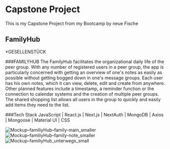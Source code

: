 # Capstone Project

This is my Capstone Project from my Bootcamp by neue Fische

## FamilyHub
*GESELLENSTÜCK

###FAMILYHUB
The FamilyHub facilitates the organizational daily life of the peer group. With any number of registered users in a peer group, the app is particularly concerned with getting an overview of one's notes as easily as possible without getting bogged down in one's message groups.  Each user has his own notes, which it can view, delete, edit and create from anywhere. Other planned features include a timestamp, a reminder function or the connection to calendar systems and the creation of multiple peer groups. The shared shopping list allows all users in the group to quickly and easily add items they need to the list.

###Tech Stack
JavaScript | React.js | Next.js | NextAuth | MongoDB | Axios | Mongoose | Material UI | CSS

![Mockup–familiyHub–family-main_smaller](https://user-images.githubusercontent.com/92968754/154835905-7599e9ea-73ee-4a7d-aac8-50d47f2bad8c.png)
![Mockup–familiyHub–family-note_smaller](https://user-images.githubusercontent.com/92968754/154835893-fbf65388-7d6f-4036-bcab-86a017220136.png)
![Mockup–familiyHub_unterwegs_small](https://user-images.githubusercontent.com/92968754/154835850-fbf31caf-d1a7-4b69-bd24-cd246f8da1c9.png)
